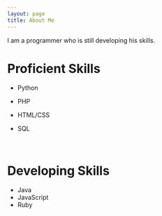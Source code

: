 ```yaml
---
layout: page
title: About Me
---
```


I am a programmer who is still developing his skills.
<br>
# Proficient Skills

* Python

* PHP

* HTML/CSS

* SQL

<br>

# Developing Skills

* Java
* JavaScript
* Ruby